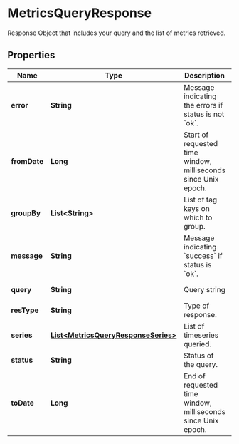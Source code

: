 

# MetricsQueryResponse

Response Object that includes your query and the list of metrics retrieved.
## Properties

Name | Type | Description | Notes
------------ | ------------- | ------------- | -------------
**error** | **String** | Message indicating the errors if status is not &#x60;ok&#x60;. |  [optional] [readonly]
**fromDate** | **Long** | Start of requested time window, milliseconds since Unix epoch. |  [optional] [readonly]
**groupBy** | **List&lt;String&gt;** | List of tag keys on which to group. |  [optional] [readonly]
**message** | **String** | Message indicating &#x60;success&#x60; if status is &#x60;ok&#x60;. |  [optional] [readonly]
**query** | **String** | Query string |  [optional] [readonly]
**resType** | **String** | Type of response. |  [optional] [readonly]
**series** | [**List&lt;MetricsQueryResponseSeries&gt;**](MetricsQueryResponseSeries.md) | List of timeseries queried. |  [optional] [readonly]
**status** | **String** | Status of the query. |  [optional] [readonly]
**toDate** | **Long** | End of requested time window, milliseconds since Unix epoch. |  [optional] [readonly]



